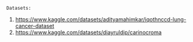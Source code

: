     Datasets: 
1. https://www.kaggle.com/datasets/adityamahimkar/iqothnccd-lung-cancer-dataset
2. https://www.kaggle.com/datasets/diayruldip/carinocroma